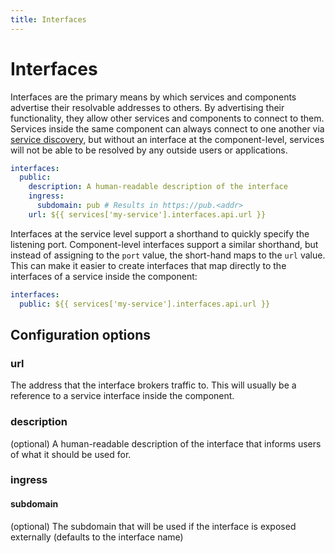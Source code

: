 ```yaml
---
title: Interfaces
---
```


# Interfaces

Interfaces are the primary means by which services and components advertise their resolvable addresses to others. By advertising their functionality, they allow other services and components to connect to them. Services inside the same component can always connect to one another via [service discovery](1-components/2-service-discovery.md), but without an interface at the component-level, services will not be able to be resolved by any outside users or applications.

```yaml
interfaces:
  public:
    description: A human-readable description of the interface
    ingress:
      subdomain: pub # Results in https://pub.<addr>
    url: ${{ services['my-service'].interfaces.api.url }}
```

Interfaces at the service level support a shorthand to quickly specify the listening port. Component-level interfaces support a similar shorthand, but instead of assigning to the `port` value, the short-hand maps to the `url` value. This can make it easier to create interfaces that map directly to the interfaces of a service inside the component:

```yaml
interfaces:
  public: ${{ services['my-service'].interfaces.api.url }}
```

## Configuration options

### url

The address that the interface brokers traffic to. This will usually be a reference to a service interface inside the component.

### description

(optional) A human-readable description of the interface that informs users of what it should be used for.

### ingress

#### subdomain

(optional) The subdomain that will be used if the interface is exposed externally (defaults to the interface name)

